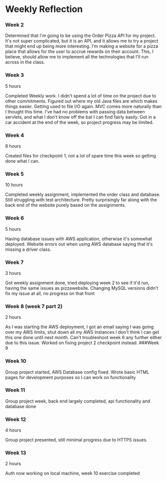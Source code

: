 # Weekly Reflection
### Week 2
Determined that I'm going to be using the Order Pizza API for my project. It's not super complicated, but it is an API, 
and it allows me to try a project that might end up being more interesting. I'm making a website for a pizza place that
allows for the user to accrue rewards on their account. This, I believe, should allow me to implement all the technologies
that I'll run across in the class.
### Week 3
5 hours

Completed Weekly work. I didn't spend a lot of time on the project due to other commitments. Figured out where my old
Java files are which makes things easier. Getting used to file I/O again. MVC comes more naturally than I thought this time.
I've had no problems with passing data between servlets, and what I don't know off the bat I can find fairly easily. Got
in a car accident at the end of the week, so project progress may be limited.
### Week 4
8 hours

Created files for checkpoint 1, not a lot of spare time this week so getting done what I can.

### Week 5

10 hours

Completed weekly assignment, implemented the order class and database. Still struggling with test architecture. Pretty
surprisingly far along with the back end of the website purely based on the assignments.

### Week 6

5 hours

Having database issues with AWS application, otherwise it's somewhat deployed. Website errors out when using AWS database
saying that it's missing a driver class.

### Week 7

3 hours

Got weekly assignment done, tried deploying week 2 to see if it'd run, having the same issues as pizzawebsite. Changing 
MySQL versions didn't fix my issue at all, no progress on that front

### Week 8 (week 7 part 2)

2 hours

As I was starting the AWS deployment, I got an email saying I was going over my AWS limits, shut down all my AWS Instances
I don't think I can get this one done until next month. Can't troubleshoot week 6 any further either due to this issue.
Worked on fixing project 2 checkpoint instead.
###Week 9

### Week 10

Group project started, AWS Database config fixed. Wrote basic HTML pages for development purposes so I can work on functionality

### Week 11

Group project week, back end largely completed, api functionality and database done
### Week 12 

4 hours

Group project presented, still minimal progress due to HTTPS issues.

### Week 13

2 hours

Auth now working on local machine, week 10 exercise completed